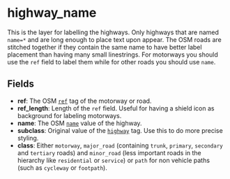 # highway_name

This is the layer for labelling the highways. Only highways that are named `name=*` and are long enough
to place text upon appear. The OSM roads are stitched together if they contain the same name
to have better label placement than having many small linestrings.
For motorways you should use the `ref` field to label them while for other roads you should use `name`.

## Fields

- **ref**: The OSM [`ref`](http://wiki.openstreetmap.org/wiki/Key:ref) tag of the motorway or road.
- **ref_length**: Length of the `ref` field. Useful for having a shield icon as background for labeling motorways.
- **name**: The OSM [`name`](http://wiki.openstreetmap.org/wiki/Highways#Names_and_references) value of the highway.
- **subclass**: Original value of the [`highway`](http://wiki.openstreetmap.org/wiki/Key:highway) tag. Use this to do more
precise styling.
- **class**: Either `motorway`, `major_road` (containing `trunk`, `primary`, `secondary` and `tertiary` roads) and `minor_road` (less important roads in the hierarchy like `residential` or `service`) or `path` for
non vehicle paths (such as `cycleway` or `footpath`).



